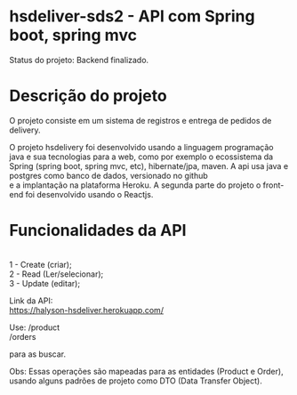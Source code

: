 # <h1> hsdeliver-sds2 - API com Spring boot, spring mvc </h1> 

Status do projeto: Backend finalizado.

# Descrição do projeto

O projeto consiste em um sistema de registros e entrega de pedidos de delivery. 

O projeto hsdelivery foi desenvolvido usando a linguagem programação java e sua tecnologias para a web, como por exemplo o ecossistema da Spring (spring boot, spring mvc, etc), hibernate/jpa, maven. A api usa java e postgres como banco de dados, versionado no github <br/>
e a implantação na plataforma Heroku. A segunda parte do projeto o front-end foi desenvolvido usando o Reactjs.

# Funcionalidades da API
   <br/>
1 - Create (criar); <br/>
2 - Read (Ler/selecionar);<br/>
3 - Update (editar);<br/>

Link da API:<br/>
https://halyson-hsdeliver.herokuapp.com/

Use: 
/product<br/>
/orders<br/>

para as buscar.<br/>

Obs: Essas operações são mapeadas para as entidades (Product e Order), usando alguns padrões de projeto como DTO (Data Transfer Object).

